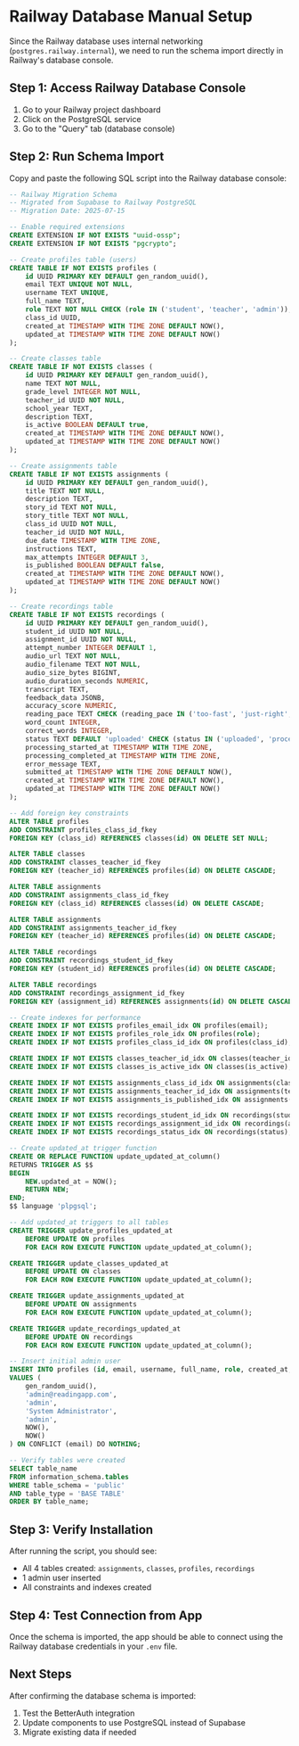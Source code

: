 # Railway Database Manual Setup

Since the Railway database uses internal networking (`postgres.railway.internal`), we need to run the schema import directly in Railway's database console.

## Step 1: Access Railway Database Console

1. Go to your Railway project dashboard
2. Click on the PostgreSQL service
3. Go to the "Query" tab (database console)

## Step 2: Run Schema Import

Copy and paste the following SQL script into the Railway database console:

```sql
-- Railway Migration Schema
-- Migrated from Supabase to Railway PostgreSQL
-- Migration Date: 2025-07-15

-- Enable required extensions
CREATE EXTENSION IF NOT EXISTS "uuid-ossp";
CREATE EXTENSION IF NOT EXISTS "pgcrypto";

-- Create profiles table (users)
CREATE TABLE IF NOT EXISTS profiles (
    id UUID PRIMARY KEY DEFAULT gen_random_uuid(),
    email TEXT UNIQUE NOT NULL,
    username TEXT UNIQUE,
    full_name TEXT,
    role TEXT NOT NULL CHECK (role IN ('student', 'teacher', 'admin')),
    class_id UUID,
    created_at TIMESTAMP WITH TIME ZONE DEFAULT NOW(),
    updated_at TIMESTAMP WITH TIME ZONE DEFAULT NOW()
);

-- Create classes table
CREATE TABLE IF NOT EXISTS classes (
    id UUID PRIMARY KEY DEFAULT gen_random_uuid(),
    name TEXT NOT NULL,
    grade_level INTEGER NOT NULL,
    teacher_id UUID NOT NULL,
    school_year TEXT,
    description TEXT,
    is_active BOOLEAN DEFAULT true,
    created_at TIMESTAMP WITH TIME ZONE DEFAULT NOW(),
    updated_at TIMESTAMP WITH TIME ZONE DEFAULT NOW()
);

-- Create assignments table
CREATE TABLE IF NOT EXISTS assignments (
    id UUID PRIMARY KEY DEFAULT gen_random_uuid(),
    title TEXT NOT NULL,
    description TEXT,
    story_id TEXT NOT NULL,
    story_title TEXT NOT NULL,
    class_id UUID NOT NULL,
    teacher_id UUID NOT NULL,
    due_date TIMESTAMP WITH TIME ZONE,
    instructions TEXT,
    max_attempts INTEGER DEFAULT 3,
    is_published BOOLEAN DEFAULT false,
    created_at TIMESTAMP WITH TIME ZONE DEFAULT NOW(),
    updated_at TIMESTAMP WITH TIME ZONE DEFAULT NOW()
);

-- Create recordings table
CREATE TABLE IF NOT EXISTS recordings (
    id UUID PRIMARY KEY DEFAULT gen_random_uuid(),
    student_id UUID NOT NULL,
    assignment_id UUID NOT NULL,
    attempt_number INTEGER DEFAULT 1,
    audio_url TEXT NOT NULL,
    audio_filename TEXT NOT NULL,
    audio_size_bytes BIGINT,
    audio_duration_seconds NUMERIC,
    transcript TEXT,
    feedback_data JSONB,
    accuracy_score NUMERIC,
    reading_pace TEXT CHECK (reading_pace IN ('too-fast', 'just-right', 'too-slow')),
    word_count INTEGER,
    correct_words INTEGER,
    status TEXT DEFAULT 'uploaded' CHECK (status IN ('uploaded', 'processing', 'completed', 'failed')),
    processing_started_at TIMESTAMP WITH TIME ZONE,
    processing_completed_at TIMESTAMP WITH TIME ZONE,
    error_message TEXT,
    submitted_at TIMESTAMP WITH TIME ZONE DEFAULT NOW(),
    created_at TIMESTAMP WITH TIME ZONE DEFAULT NOW(),
    updated_at TIMESTAMP WITH TIME ZONE DEFAULT NOW()
);

-- Add foreign key constraints
ALTER TABLE profiles 
ADD CONSTRAINT profiles_class_id_fkey 
FOREIGN KEY (class_id) REFERENCES classes(id) ON DELETE SET NULL;

ALTER TABLE classes 
ADD CONSTRAINT classes_teacher_id_fkey 
FOREIGN KEY (teacher_id) REFERENCES profiles(id) ON DELETE CASCADE;

ALTER TABLE assignments 
ADD CONSTRAINT assignments_class_id_fkey 
FOREIGN KEY (class_id) REFERENCES classes(id) ON DELETE CASCADE;

ALTER TABLE assignments 
ADD CONSTRAINT assignments_teacher_id_fkey 
FOREIGN KEY (teacher_id) REFERENCES profiles(id) ON DELETE CASCADE;

ALTER TABLE recordings 
ADD CONSTRAINT recordings_student_id_fkey 
FOREIGN KEY (student_id) REFERENCES profiles(id) ON DELETE CASCADE;

ALTER TABLE recordings 
ADD CONSTRAINT recordings_assignment_id_fkey 
FOREIGN KEY (assignment_id) REFERENCES assignments(id) ON DELETE CASCADE;

-- Create indexes for performance
CREATE INDEX IF NOT EXISTS profiles_email_idx ON profiles(email);
CREATE INDEX IF NOT EXISTS profiles_role_idx ON profiles(role);
CREATE INDEX IF NOT EXISTS profiles_class_id_idx ON profiles(class_id);

CREATE INDEX IF NOT EXISTS classes_teacher_id_idx ON classes(teacher_id);
CREATE INDEX IF NOT EXISTS classes_is_active_idx ON classes(is_active);

CREATE INDEX IF NOT EXISTS assignments_class_id_idx ON assignments(class_id);
CREATE INDEX IF NOT EXISTS assignments_teacher_id_idx ON assignments(teacher_id);
CREATE INDEX IF NOT EXISTS assignments_is_published_idx ON assignments(is_published);

CREATE INDEX IF NOT EXISTS recordings_student_id_idx ON recordings(student_id);
CREATE INDEX IF NOT EXISTS recordings_assignment_id_idx ON recordings(assignment_id);
CREATE INDEX IF NOT EXISTS recordings_status_idx ON recordings(status);

-- Create updated_at trigger function
CREATE OR REPLACE FUNCTION update_updated_at_column()
RETURNS TRIGGER AS $$
BEGIN
    NEW.updated_at = NOW();
    RETURN NEW;
END;
$$ language 'plpgsql';

-- Add updated_at triggers to all tables
CREATE TRIGGER update_profiles_updated_at 
    BEFORE UPDATE ON profiles 
    FOR EACH ROW EXECUTE FUNCTION update_updated_at_column();

CREATE TRIGGER update_classes_updated_at 
    BEFORE UPDATE ON classes 
    FOR EACH ROW EXECUTE FUNCTION update_updated_at_column();

CREATE TRIGGER update_assignments_updated_at 
    BEFORE UPDATE ON assignments 
    FOR EACH ROW EXECUTE FUNCTION update_updated_at_column();

CREATE TRIGGER update_recordings_updated_at 
    BEFORE UPDATE ON recordings 
    FOR EACH ROW EXECUTE FUNCTION update_updated_at_column();

-- Insert initial admin user
INSERT INTO profiles (id, email, username, full_name, role, created_at, updated_at)
VALUES (
    gen_random_uuid(),
    'admin@readingapp.com',
    'admin',
    'System Administrator',
    'admin',
    NOW(),
    NOW()
) ON CONFLICT (email) DO NOTHING;

-- Verify tables were created
SELECT table_name 
FROM information_schema.tables 
WHERE table_schema = 'public' 
AND table_type = 'BASE TABLE'
ORDER BY table_name;
```

## Step 3: Verify Installation

After running the script, you should see:
- All 4 tables created: `assignments`, `classes`, `profiles`, `recordings`
- 1 admin user inserted
- All constraints and indexes created

## Step 4: Test Connection from App

Once the schema is imported, the app should be able to connect using the Railway database credentials in your `.env` file.

## Next Steps

After confirming the database schema is imported:
1. Test the BetterAuth integration
2. Update components to use PostgreSQL instead of Supabase
3. Migrate existing data if needed